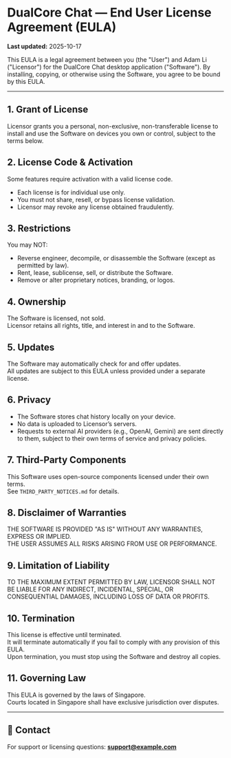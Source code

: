 # DualCore Chat — End User License Agreement (EULA)

**Last updated:** 2025-10-17

This EULA is a legal agreement between you (the "User") and Adam Li ("Licensor") 
for the DualCore Chat desktop application ("Software"). By installing, copying, 
or otherwise using the Software, you agree to be bound by this EULA.

---

## 1. Grant of License
Licensor grants you a personal, non-exclusive, non-transferable license to install 
and use the Software on devices you own or control, subject to the terms below.

## 2. License Code & Activation
Some features require activation with a valid license code.  
- Each license is for individual use only.  
- You must not share, resell, or bypass license validation.  
- Licensor may revoke any license obtained fraudulently.

## 3. Restrictions
You may NOT:
- Reverse engineer, decompile, or disassemble the Software (except as permitted by law).  
- Rent, lease, sublicense, sell, or distribute the Software.  
- Remove or alter proprietary notices, branding, or logos.  

## 4. Ownership
The Software is licensed, not sold.  
Licensor retains all rights, title, and interest in and to the Software.  

## 5. Updates
The Software may automatically check for and offer updates.  
All updates are subject to this EULA unless provided under a separate license.  

## 6. Privacy
- The Software stores chat history locally on your device.  
- No data is uploaded to Licensor’s servers.  
- Requests to external AI providers (e.g., OpenAI, Gemini) are sent directly to them, 
  subject to their own terms of service and privacy policies.  

## 7. Third-Party Components
This Software uses open-source components licensed under their own terms.  
See `THIRD_PARTY_NOTICES.md` for details.  

## 8. Disclaimer of Warranties
THE SOFTWARE IS PROVIDED "AS IS" WITHOUT ANY WARRANTIES, EXPRESS OR IMPLIED.  
THE USER ASSUMES ALL RISKS ARISING FROM USE OR PERFORMANCE.  

## 9. Limitation of Liability
TO THE MAXIMUM EXTENT PERMITTED BY LAW, LICENSOR SHALL NOT BE LIABLE FOR ANY INDIRECT, 
INCIDENTAL, SPECIAL, OR CONSEQUENTIAL DAMAGES, INCLUDING LOSS OF DATA OR PROFITS.  

## 10. Termination
This license is effective until terminated.  
It will terminate automatically if you fail to comply with any provision of this EULA.  
Upon termination, you must stop using the Software and destroy all copies.  

## 11. Governing Law
This EULA is governed by the laws of Singapore.  
Courts located in Singapore shall have exclusive jurisdiction over disputes.  

---

## 📩 Contact
For support or licensing questions: **support@example.com**  
